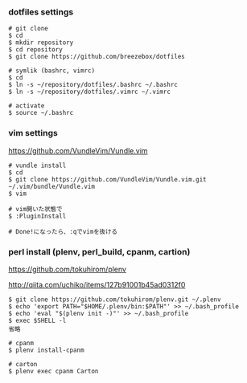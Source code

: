 ### dotfiles settings
```
# git clone
$ cd
$ mkdir repository
$ cd repository
$ git clone https://github.com/breezebox/dotfiles

# symlik (bashrc, vimrc) 
$ cd
$ ln -s ~/repository/dotfiles/.bashrc ~/.bashrc
$ ln -s ~/repository/dotfiles/.vimrc ~/.vimrc

# activate
$ source ~/.bashrc
```

### vim settings
https://github.com/VundleVim/Vundle.vim
```
# vundle install 
$ cd
$ git clone https://github.com/VundleVim/Vundle.vim.git ~/.vim/bundle/Vundle.vim
$ vim

# vim開いた状態で
$ :PluginInstall

# Done!になったら、:qでvimを抜ける
```

### perl install (plenv, perl_build, cpanm, cartion)
https://github.com/tokuhirom/plenv

http://qiita.com/uchiko/items/127b91001b45ad0312f0
```
$ git clone https://github.com/tokuhirom/plenv.git ~/.plenv
$ echo 'export PATH="$HOME/.plenv/bin:$PATH"' >> ~/.bash_profile
$ echo 'eval "$(plenv init -)"' >> ~/.bash_profile
$ exec $SHELL -l
省略

# cpanm
$ plenv install-cpanm

# carton
$ plenv exec cpanm Carton
```

### 


